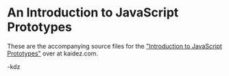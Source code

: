 # An Introduction to JavaScript Prototypes

These are the accompanying source files for the ["Introduction to JavaScript Prototypes"](http://kaidez.com/javascript-prototype-tutorial/) over at kaidez.com.

-kdz